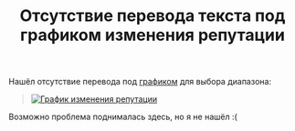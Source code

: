 ﻿---
title: "Отсутствие перевода текста под графиком изменения репутации"
se.owner.user_id: 238742
se.owner.display_name: "Andrew"
se.owner.link: "https://ru.meta.stackoverflow.com/users/238742/andrew"
se.link: "https://ru.meta.stackoverflow.com/questions/10448/%d0%9e%d1%82%d1%81%d1%83%d1%82%d1%81%d1%82%d0%b2%d0%b8%d0%b5-%d0%bf%d0%b5%d1%80%d0%b5%d0%b2%d0%be%d0%b4%d0%b0-%d1%82%d0%b5%d0%ba%d1%81%d1%82%d0%b0-%d0%bf%d0%be%d0%b4-%d0%b3%d1%80%d0%b0%d1%84%d0%b8%d0%ba%d0%be%d0%bc-%d0%b8%d0%b7%d0%bc%d0%b5%d0%bd%d0%b5%d0%bd%d0%b8%d1%8f-%d1%80%d0%b5%d0%bf%d1%83%d1%82%d0%b0%d1%86%d0%b8%d0%b8"
se.question_id: 10448
se.post_type: question
---
<p>Нашёл отсутствие перевода под <a href="https://ru.stackoverflow.com/users/current?tab=reputation&amp;sort=graph">графиком</a> для выбора диапазона:</p>

<blockquote>
  <p><a href="https://i.stack.imgur.com/JYLb6.jpg" rel="nofollow noreferrer"><img src="https://i.stack.imgur.com/JYLb6.jpg" alt="График изменения репутации"></a> </p>
</blockquote>

<p>Возможно проблема поднималась здесь, но я не нашёл :(</p>
